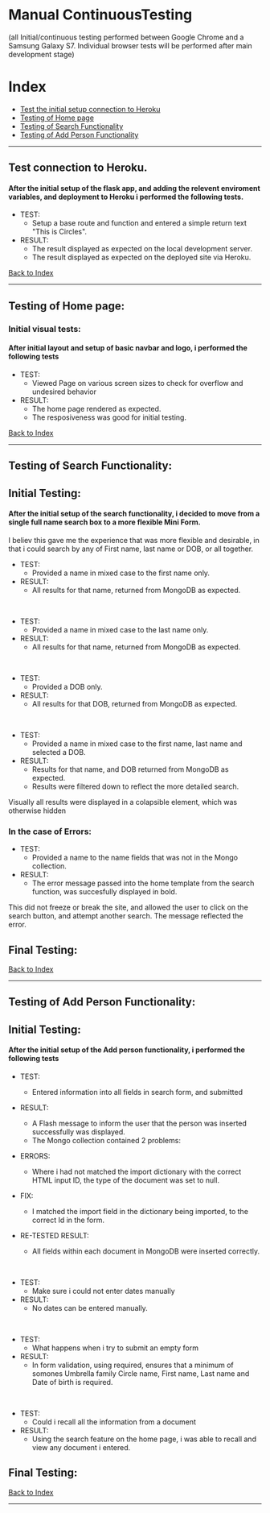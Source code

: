 # Manual ContinuousTesting
(all Initial/continuous testing performed between Google Chrome and a Samsung Galaxy S7. Individual browser tests will be performed after main development stage)

# Index

* [Test the initial setup connection to Heroku](#test-connection-to-heroku)
* [Testing of Home page](#testing-of-home-page)
* [Testing of Search Functionality](#testing-of-search-functionality)
* [Testing of Add Person Functionality](#testing-of-add-person-functionality)


---

## Test connection to Heroku.

#### After the initial setup of the flask app, and adding the relevent enviroment variables, and deployment to Heroku i performed the following tests.

* TEST:	
    * Setup a base route and function and entered a simple return text "This is Circles".
* RESULT: 
    * The result displayed as expected on the local development server.
	* The result displayed as expected on the deployed site via Heroku.

[Back to Index](#index)

---

## Testing of Home page:

### Initial visual tests:

#### After initial layout and setup of basic navbar and logo, i performed the following tests

* TEST: 
    * Viewed Page on various screen sizes to check for overflow and undesired behavior
* RESULT: 
    * The home page rendered as expected.
	* The resposiveness was good for initial testing.


[Back to Index](#index)

---

## Testing of Search Functionality:

## Initial Testing:

#### After the initial setup of the search functionality, i decided to move from a single full name search box to a more flexible Mini Form.
I believ this gave me the experience that was more flexible and desirable, in that i could search by any of First name, last name or DOB, or all together.

* TEST: 
    * Provided a name in mixed case to the first name only.
* RESULT:
    * All results for that name, returned from MongoDB as expected.

<br>

* TEST:
    * Provided a name in mixed case to the last name only.
* RESULT:
    * All results for that name, returned from MongoDB as expected.

<br>

* TEST:
    * Provided a DOB only.
* RESULT:   
    * All results for that DOB, returned from MongoDB as expected.

<br>

* TEST:
    * Provided a name in mixed case to the first name, last name and selected a DOB.
* RESULT: 
    * Results for that name, and DOB returned from MongoDB as expected.
	* Results were filtered down to reflect the more detailed search.

Visually all results were displayed in a colapsible element, which was otherwise hidden

### In the case of Errors:

* TEST: 
    * Provided a name to the name fields that was not in the Mongo collection.
* RESULT:   
    * The error message passed into the home template from the search function, was succesfully displayed in bold.

This did not freeze or break the site, and allowed the user to click on the search button, and attempt another search. The message reflected the error.

## Final Testing:

[Back to Index](#index)

---

## Testing of Add Person Functionality:

## Initial Testing:

#### After the initial setup of the Add person functionality, i performed the following tests

* TEST: 
    * Entered information into all fields in search form, and submitted
* RESULT:
    * A Flash message to inform the user that the person was inserted successfully was displayed.
    * The Mongo collection contained 2 problems:
* ERRORS: 
	* Where i had not matched the import dictionary with the correct HTML input ID, the type of the document was set to null.
* FIX: 
	* I matched the import field in the dictionary being imported, to the correct Id in the form.

* RE-TESTED RESULT: 
	* All fields within each document in MongoDB were inserted correctly.

<br>

* TEST:
    * Make sure i could not enter dates manually
* RESULT:
    * No dates can be entered manually.

<br>

* TEST:
    * What happens when i try to submit an empty form
* RESULT:   
    * In form validation, using required, ensures that a minimum of somones Umbrella family Circle name, First name, Last name and Date of birth is required.

<br>

* TEST:
    * Could i recall all the information from a document
* RESULT: 
    * Using the search feature on the home page, i was able to recall and view any document i entered.



## Final Testing:

[Back to Index](#index)

---